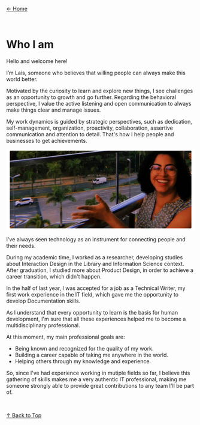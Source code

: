 [← Home](/index)

<br>

# Who I am
Hello and welcome here!

I’m Lais, someone who believes that willing people can always make this world better.

Motivated by the curiosity to learn and explore new things, I see challenges as an opportunity to growth and go further. Regarding the behavioral perspective, I value the active listening and open communication to always make things clear and manage issues.

My work dynamics is guided by strategic perspectives, such as dedication, self-management, organization, proactivity, collaboration, assertive communication and attention to detail. That's how I help people and businesses to get achievements.

![image](../about/img/lais_intro.png)

I've always seen technology as an instrument for connecting people and their needs.

During my academic time, I worked as a researcher, developing studies about Interaction Design in the Library and Information Science context. After graduation, I studied more about Product Design, in order to achieve a career transition, which didn't happen. 

In the half of last year, I was accepted for a job as a Technical Writer, my first work experience in the IT field, which gave me the opportunity to develop Documentation skills.

As I understand that every opportunity to learn is the basis for human development, I'm sure that all these experiences helped me to become a multidisciplinary professional.

At this moment, my main professional goals are:
- Being known and recognized for the quality of my work.
- Building a career capable of taking me anywhere in the world. 
- Helping others through my knowledge and experience.

So, since I've had experience working in mutiple fields so far, I believe this gathering of skills makes me a very authentic IT professional, making me someone strongly able to provide great contributions to any team I'll be part of.

<br>

[↑ Back to Top](index.md)